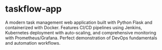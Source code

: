 # taskflow-app
A modern task management web application built with Python Flask and containerized with Docker. Features CI/CD pipelines using Jenkins, Kubernetes deployment with auto-scaling, and comprehensive monitoring with Prometheus/Grafana. Perfect demonstration of DevOps fundamentals and automation workflows.
